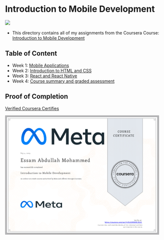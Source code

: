 # Introduction to Mobile Development

<img src="../logo.avif">

- This directory contains all of my assignments from the Coursera Course: [Introduction to Mobile Development](https://www.coursera.org/specializations/meta-react-native)

## Table of Content

  - Week 1: [Mobile Applications](https://github.com/x39OME/Meta-React-Native-Specialization/tree/main/1-%20Introduction%20to%20Mobile%20Development/Week%201%20-%20%20Mobile%20Applications)
  - Week 2: [Introduction to HTML and CSS](https://github.com/x39OME/Meta-React-Native-Specialization/tree/main/1-%20Introduction%20to%20Mobile%20Development/Week%202%20-%20%20Introduction%20to%20HTML%20and%20CSS)
  - Week 3: [React and React Native](https://github.com/x39OME/Meta-React-Native-Specialization/tree/main/1-%20Introduction%20to%20Mobile%20Development/Week%203%20-%20%20React%20and%20React%20Native)
  - Week 4: [Course summary and graded assessment](https://github.com/x39OME/Meta-React-Native-Specialization/tree/main/1-%20Introduction%20to%20Mobile%20Development/Week%204%20-%20Course%20summary%20and%20graded%20assessment)

## Proof of Completion

<a href="https://www.coursera.org/account/accomplishments/verify/NUUW8XRC322C"> Verified Coursera Certifies</a>

<img src="./certificate.png" alt="certificate">
